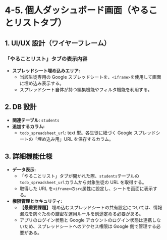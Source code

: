 # 4-5. 個人ダッシュボード画面（やることリストタブ）

## 1. UI/UX 設計（ワイヤーフレーム）

### 「やることリスト」タブの表示内容

- **スプレッドシート埋め込みエリア:**
  - 当該生徒専用の Google スプレッドシートを、`<iframe>`を使用して画面に埋め込み表示する。
  - スプレッドシート自体が持つ編集機能やフィルタ機能を利用する。

## 2. DB 設計

- **関連テーブル:** `students`
- **追加するカラム:**
  - `todo_spreadsheet_url`: text 型。各生徒に紐づく Google スプレッドシートの「埋め込み用」URL を保存するカラム。

## 3. 詳細機能仕様

- **データ表示:**
  - 「やることリスト」タブが開かれた際、`students`テーブルの`todo_spreadsheet_url`カラムから対象生徒の URL を取得する。
  - 取得した URL を`<iframe>`の`src`属性に設定し、シートを画面に表示する。
- **権限管理とセキュリティ:**
  - **【最重要課題】** 埋め込むスプレッドシートの共有設定については、情報漏洩を防ぐための厳密な運用ルールを別途定める必要がある。
  - アプリのログイン状態と Google アカウントのログイン状態は連携しないため、スプレッドシートへのアクセス権限は Google 側で管理する必要がある。
